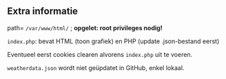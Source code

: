 ## Extra informatie

path= `/var/www/html/` ; **opgelet: root privileges nodig!**

`index.php`: bevat HTML (toon grafiek) en PHP (update .json-bestand eerst)

Eventueel eerst cookies clearen alvorens `index.php` uit te voeren.

`weatherdata.json` wordt niet geüpdatet in GitHub, enkel lokaal.
